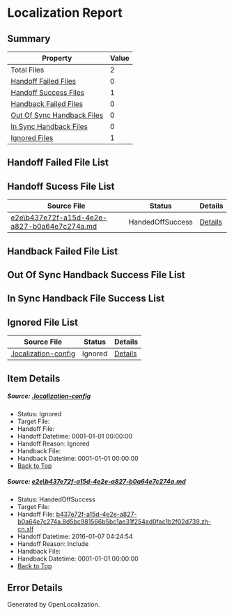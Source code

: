 # <a name='report-top'></a> Localization Report

## Summary
 Property | Value 
 -------- | ----- 
 Total Files | 2
[ Handoff Failed Files ](#handoff-failed-list)| 0
[ Handoff Success Files ](#handoff-success-list)| 1
[ Handback Failed Files ](#handback-failed-list)| 0
[ Out Of Sync Handback Files ](#outofsync-handback-success-list)| 0
[ In Sync Handback Files ](#insync-handback-success-list)| 0
[ Ignored Files ](#ignored-list)| 1

## <a name='handoff-failed-list'></a> Handoff Failed File List

## <a name='handoff-success-list'></a> Handoff Sucess File List
 Source File | Status | Details 
 ----------- | ------ | ------- 
 [e2e\b437e72f-a15d-4e2e-a827-b0a64e7c274a.md](https://github.com/OpenLocalizationTest/oltest/blob/eee0348dc8ab7345cee46c1479e0b4f312155b83/e2e/b437e72f-a15d-4e2e-a827-b0a64e7c274a.md) | HandedOffSuccess | [Details](#deef22c22361134cb255756911bc8d98186491671)

## <a name='handback-failed-list'></a> Handback Failed File List

## <a name='outofsync-handback-success-list'></a> Out Of Sync Handback Success File List

## <a name='insync-handback-success-list'></a> In Sync Handback File Success List

## <a name='ignored-list'></a> Ignored File List
 Source File | Status | Details 
 ----------- | ------ | ------- 
 [.localization-config](https://github.com/OpenLocalizationTest/oltest/blob/eee0348dc8ab7345cee46c1479e0b4f312155b83/.localization-config) | Ignored | [Details](#e4725be8631cbe979bbe0fa8b97cd75f1fd41d4d0)

## Item Details
##### <a name='e4725be8631cbe979bbe0fa8b97cd75f1fd41d4d0'></a> Source: [.localization-config](https://github.com/OpenLocalizationTest/oltest/blob/eee0348dc8ab7345cee46c1479e0b4f312155b83/.localization-config)
* Status: Ignored
* Target File: 
* Handoff File: 
* Handoff Datetime: 0001-01-01 00:00:00
* Handoff Reason: Ignored
* Handback File: 
* Handback Datetime: 0001-01-01 00:00:00
* [Back to Top](#report-top)

##### <a name='deef22c22361134cb255756911bc8d98186491671'></a> Source: [e2e\b437e72f-a15d-4e2e-a827-b0a64e7c274a.md](https://github.com/OpenLocalizationTest/oltest/blob/eee0348dc8ab7345cee46c1479e0b4f312155b83/e2e/b437e72f-a15d-4e2e-a827-b0a64e7c274a.md)
* Status: HandedOffSuccess
* Target File: 
* Handoff File: [b437e72f-a15d-4e2e-a827-b0a64e7c274a.8d5bc981566b5bc1ae31f254ad0fac1b2f02d739.zh-cn.xlf](https://github.com/OpenLocalizationTestOrg/olhandoff/blob/882a01042f029482579005ab84b34b71f9566150/ol-handoff/OpenLocalizationTestOrg/oltest.zh-cn/yufeih/b437e72f-a15d-4e2e-a827-b0a64e7c274a.8d5bc981566b5bc1ae31f254ad0fac1b2f02d739.zh-cn.xlf)
* Handoff Datetime: 2016-01-07 04:24:54
* Handoff Reason: Include
* Handback File: 
* Handback Datetime: 0001-01-01 00:00:00
* [Back to Top](#report-top)


## Error Details

Generated by OpenLocalization.
